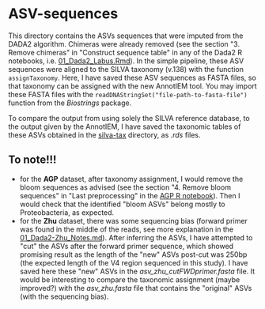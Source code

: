 # ASV-sequences

This directory contains the ASVs sequences that were imputed from the DADA2 algorithm. Chimeras were already removed (see the section "3. Remove chimeras" in "Construct sequence table" in any of the Dada2 R notebooks, i.e. [01_Dada2_Labus.Rmd](../analysis-individual/Labus-2017/01_Dada2-Labus.Rmd)).
In the simple pipeline, these ASV sequences were aligned to the SILVA taxonomy (v.138) with the function `assignTaxonomy`. Here, I have saved these ASV sequences as FASTA files, so that taxonomy can be assigned with the new AnnotIEM tool. You may import these FASTA files with the `readDNAStringSet("file-path-to-fasta-file")` function from the _Biostrings_ package.

To compare the output from using solely the SILVA reference database, to the output given by the AnnotIEM, I have saved the taxonomic tables of these ASVs obtained in the [silva-tax](./silva-taxtable) directory, as _.rds_ files.


## To note!!!
- for the **AGP** dataset, after taxonomy assignment, I would remove the bloom sequences as advised (see the section "4. Remove bloom sequences" in "Last preprocessing" in the [AGP R notebook](../analysis-individual/AGP/01_Dada2-AGP.Rmd)). Then I would check that the identified "bloom ASVs" belong mostly to Proteobacteria, as expected.
- for the **Zhu** dataset, there was some sequencing bias (forward primer was found in the middle of the reads, see more explanation in the [01_Dada2-Zhu_Notes.md](../analysis-individual/Zhu-2019/01_Dada2-Zhu_Notes.md)). After inferring the ASVs, I have attempted to "cut" the ASVs after the forward primer sequence, which showed promising result as the length of the "new" ASVs post-cut was 250bp (the expected length of the V4 region sequenced in this study). I have saved here these "new" ASVs in the _asv_zhu_cutFWDprimer.fasta_ file. It would be interesting to compare the taxonomic assignment (maybe improved?) with the _asv_zhu.fasta_ file that contains the "original" ASVs (with the sequencing bias).